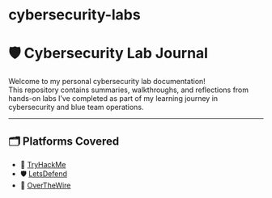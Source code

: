# cybersecurity-labs
# 🛡️ Cybersecurity Lab Journal

Welcome to my personal cybersecurity lab documentation!  
This repository contains summaries, walkthroughs, and reflections from hands-on labs I’ve completed as part of my learning journey in cybersecurity and blue team operations.

---

## 🗂️ Platforms Covered
- 🔐 [TryHackMe](https://tryhackme.com)
- 🛡️ [LetsDefend](https://letsdefend.io)
- 🐚 [OverTheWire](https://overthewire.org/wargames/)
